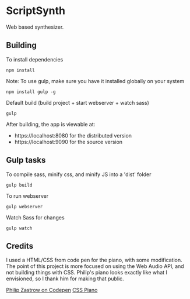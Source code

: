 # ScriptSynth

Web based synthesizer.

## Building

To install dependencies

```shell
npm install
```

Note: To use gulp, make sure you have it installed globally on your system

```shell
npm install gulp -g
```

Default build (build project + start webserver + watch sass)

```shell
gulp
```

After building, the app is viewable at:

+ https://localhost:8080 for the distributed version
+ https://localhost:9090 for the source version

## Gulp tasks

To compile sass, minify css, and minify JS into a 'dist' folder

```shell
gulp build
```

To run webserver

```shell
gulp webserver
```

Watch Sass for changes

```shell
gulp watch
```

## Credits

I used a HTML/CSS from code pen for the piano, with some modification. The point of this project is more focused on using the Web Audio API, and not building things with CSS. Philip's piano looks exactly like what I envisioned, so I thank him for making that public.

[Philip Zastrow on Codepen](http://codepen.io/zastrow/)
[CSS Piano](http://codepen.io/zastrow/pen/oDBki)
